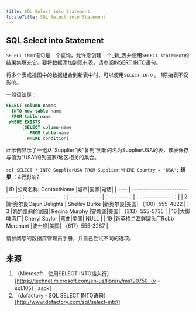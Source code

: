 ```yaml
---
title: SQL Select into Statement
localeTitle: SQL Select into Statement
---
```

## SQL Select into Statement

`SELECT INTO`语句是一个查询，允许您创建一个_新_表并使用`SELECT statement`的结果集填充它。要将数据添加到现有表，请参阅[INSERT INTO](guides/src/pages/sql/sql-insert-into-select-statement/index.md)语句。

将多个表或视图中的数据组合到新表中时，可以使用`SELECT INTO` 。 1原始表不受影响。

一般语法是：

```sql
SELECT column-names 
  INTO new-table-name 
  FROM table-name 
 WHERE EXISTS 
      (SELECT column-name 
         FROM table-name 
        WHERE condition) 
```

此示例显示了一组从“Supplier”表“复制”到新的名为SupplierUSA的表，该表保存与值为“USA”的列国家/地区相关的集合。

`sql SELECT * INTO SupplierUSA FROM Supplier WHERE Country = 'USA';` **结果** ：4行影响2

| ID |公司名称| ContactName |城市|国家|电话| | ---- | ----------------------------- |：------------- - ：| ------------- |：--------：|：--------------：| | 2 |新奥尔良Cajun Delights | Shelley Burke |新奥尔良|美国| （100）555-4822 | | 3 |奶奶凯莉的家园| Regina Murphy |安娜堡|美国| （313）555-5735 | | 16 |大脚啤酒厂| Cheryl Saylor |弯曲|美国| NULL | | 19 |新英格兰海鲜罐头厂Robb Merchant |波士顿|美国| （617）555-3267 |

请参阅您的数据库管理员手册，并自己尝试不同的选项。

## 来源

1.  （Microsoft - 使用SELECT INTO插入行）\[https://technet.microsoft.com/en-us/library/ms190750（v = sql.105）.aspx\]
2.  （dofactory - SQL SELECT INTO语句）\[http://www.dofactory.com/sql/select-into\]